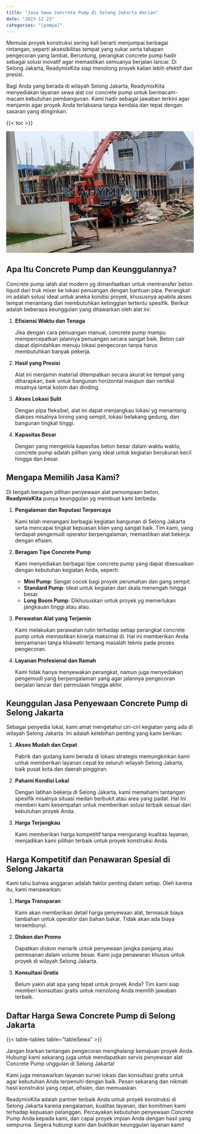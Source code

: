 ```yaml
---
title: "Jasa Sewa Concrete Pump di Selong Jakarta Harian"
date: "2023-12-23"
categories: "[pompa]"
---
```


Memulai proyek konstruksi sering kali berarti menjumpai berbagai rintangan, seperti aksesibilitas tempat yang sukar serta tahapan pengecoran yang lambat. Beruntung, perangkat concrete pump hadir sebagai solusi inovatif agar memastikan semuanya berjalan lancar. Di Selong Jakarta, ReadymixKita siap menolong proyek kalian lebih efektif dan presisi.

Bagi Anda yang berada di wilayah Selong Jakarta, ReadymixKita menyediakan layanan sewa alat cor concrete pump untuk bermacam-macam kebutuhan pembangunan. Kami hadir sebagai jawaban terkini agar menjamin agar proyek Anda terlaksana tanpa kendala dan tepat dengan sasaran yang diinginkan.

{{< toc >}}

![Jasa Sewa Concrete Pump di Selong Jakarta Harian](/images/pompa/sewa-pompa-15.jpg)

## Apa Itu Concrete Pump dan Keunggulannya?

Concrete pump ialah alat modern yg dimanfaatkan untuk mentransfer beton liquid dari truk mixer ke lokasi penuangan dengan bantuan pipa. Perangkat ini adalah solusi ideal untuk aneka kondisi proyek, khususnya apabila akses tempat menantang dan membutuhkan ketinggian tertentu spesifik. Berikut adalah beberapa keunggulan yang ditawarkan oleh alat ini:

1. **Efisiensi Waktu dan Tenaga**

   Jika dengan cara penuangan manual, concrete pump mampu mempercepatkan jalannya penuangan secara sangat baik. Beton cair dapat dipindahkan menuju lokasi pengecoran tanpa harus membutuhkan banyak pekerja.

2. **Hasil yang Presisi**

   Alat ini menjamin material ditempatkan secara akurat ke tempat yang diharapkan, baik untuk bangunan horizontal maupun dan vertikal misalnya lantai kolom dan dinding.

3. **Akses Lokasi Sulit**

   Dengan pipa fleksibel, alat ini dapat menjangkau lokasi yg menantang diakses misalnya lorong yang sempit, lokasi belakang gedung, dan bangunan tingkat tinggi.

4. **Kapasitas Besar**

   Dengan yang mengelola kapasitas beton besar dalam waktu waktu, concrete pump adalah pilihan yang ideal untuk kegiatan berukuran kecil hingga dan besar.

## Mengapa Memilih Jasa Kami?

Di tengah beragam pilihan penyewaan alat pemompaan beton, **ReadymixKita** punya keunggulan yg membuat kami berbeda:

1. **Pengalaman dan Reputasi Terpercaya**

   Kami telah menangani berbagai kegiatan bangunan di Selong Jakarta serta mencapai tingkat kepuasan klien yang sangat baik. Tim kami, yang terdapat pengemudi operator berpengalaman, memastikan alat bekerja dengan efisien.

2. **Beragam Tipe Concrete Pump**

   Kami menyediakan berbagai tipe concrete pump yang dapat disesuaikan dengan kebutuhan kegiatan Anda, seperti:
   - **Mini Pump**: Sangat cocok bagi proyek perumahan dan gang sempit.
   - **Standard Pump**: Ideal untuk kegiatan dari skala menengah hingga besar.
   - **Long Boom Pump**: Dikhususkan untuk proyek yg memerlukan jangkauan tinggi atau atau.

3. **Perawatan Alat yang Terjamin**

   Kami melakukan perawatan rutin terhadap setiap perangkat concrete pump untuk memastikan kinerja maksimal di. Hal ini memberikan Anda kenyamanan tanpa khawatir tentang masalah teknis pada proses pengecoran.

4. **Layanan Profesional dan Ramah**

   Kami tidak hanya menyewakan perangkat, namun juga menyediakan pengemudi yang berpengalaman yang agar jalannya pengecoran berjalan lancar dari permulaan hingga akhir.

## Keunggulan Jasa Penyewaan Concrete Pump di Selong Jakarta

Sebagai penyedia lokal, kami amat mengetahui ciri-ciri kegiatan yang ada di wilayah Selong Jakarta. Ini adalah kelebihan penting yang kami berikan:

1. **Akses Mudah dan Cepat**

   Pabrik dan gudang kami berada di lokasi strategis memungkinkan kami untuk memberikan layanan cepat ke seluruh wilayah Selong Jakarta, baik pusat kota dan daerah pinggiran.

2. **Pahami Kondisi Lokal**

   Dengan latihan bekerja di Selong Jakarta, kami memahami tantangan spesifik misalnya situasi medan berbukit atau area yang padat. Hal ini memberi kami kesempatan untuk memberikan solusi terbaik sesuai dari kebutuhan proyek Anda.

3. **Harga Terjangkau**

   Kami memberikan harga kompetitif tanpa mengurangi kualitas layanan, menjadikan kami pilihan terbaik untuk proyek konstruksi Anda.

## Harga Kompetitif dan Penawaran Spesial di Selong Jakarta

Kami tahu bahwa anggaran adalah faktor penting dalam setiap. Oleh karena itu, kami menawarkan:

1. **Harga Transparan**

   Kami akan memberikan detail harga penyewaan alat, termasuk biaya tambahan untuk operator dan bahan bakar. Tidak akan ada biaya tersembunyi.

2. **Diskon dan Promo**

   Dapatkan diskon menarik untuk penyewaan jangka panjang atau pemesanan dalam volume besar. Kami juga penawaran khusus untuk proyek di wilayah Selong Jakarta.

3. **Konsultasi Gratis**

   Belum yakin alat apa yang tepat untuk proyek Anda? Tim kami siap memberi konsultasi gratis untuk menolong Anda memilih jawaban terbaik.

## Daftar Harga Sewa Concrete Pump di Selong Jakarta

{{< table-tables table="tableSewa" >}}

Jangan biarkan tantangan pengecoran menghalangi kemajuan proyek Anda. Hubungi kami sekarang juga untuk mendapatkan servis penyewaan alat Concrete Pump unggulan di Selong Jakarta!

Kami juga menawarkan layanan survei lokasi dan konsultasi gratis untuk agar kebutuhan Anda terpenuhi dengan baik. Pesan sekarang dan nikmati hasil konstruksi yang cepat, efisien, dan memuaskan.

ReadymixKita adalah partner terbaik Anda untuk proyek konstruksi di Selong Jakarta karena pengalaman, kualitas layanan, dan komitmen kami terhadap kepuasan pelanggan. Percayakan kebutuhan penyewaan Concrete Pump Anda kepada kami, dan capai proyek impian Anda dengan hasil yang sempurna. Segera hubungi kami dan buktikan keunggulan layanan kami!